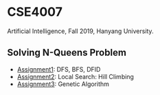 # CSE4007
Artificial Intelligence, Fall 2019, Hanyang University.

## Solving N-Queens Problem
- [Assignment1](assignment1): DFS, BFS, DFID
- [Assignment2](assignment2): Local Search: Hill Climbing
- [Assignment3](assignment3): Genetic Algorithm

